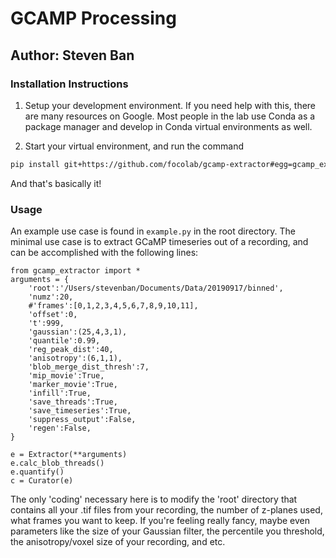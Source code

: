 # GCAMP Processing
## Author: Steven Ban


### Installation Instructions
1. Setup your development environment. If you need help with this, there are many resources on Google. Most people in the lab use Conda as a package manager and develop in Conda virtual environments as well. 

2. Start your virtual environment, and run the command
```bash
pip install git+https://github.com/focolab/gcamp-extractor#egg=gcamp_extractor
```
And that's basically it!

### Usage
An example use case is found in `example.py` in the root directory. The minimal use case is to extract GCaMP timeseries out of a recording, and can be accomplished with the following lines:

```python3
from gcamp_extractor import *
arguments = {
    'root':'/Users/stevenban/Documents/Data/20190917/binned',
    'numz':20,
    #'frames':[0,1,2,3,4,5,6,7,8,9,10,11],
    'offset':0,
    't':999,
    'gaussian':(25,4,3,1),
    'quantile':0.99,
    'reg_peak_dist':40,
    'anisotropy':(6,1,1),
    'blob_merge_dist_thresh':7,
    'mip_movie':True,
    'marker_movie':True,
    'infill':True,
    'save_threads':True,
    'save_timeseries':True,
    'suppress_output':False,
    'regen':False,
}

e = Extractor(**arguments)
e.calc_blob_threads()
e.quantify()
c = Curator(e)
```

The only 'coding' necessary here is to modify the 'root' directory that contains all your .tif files from your recording, the number of z-planes used, what frames you want to keep. If you're feeling really fancy, maybe even parameters like the size of your Gaussian filter, the percentile you threshold, the anisotropy/voxel size of your recording, and etc. 



